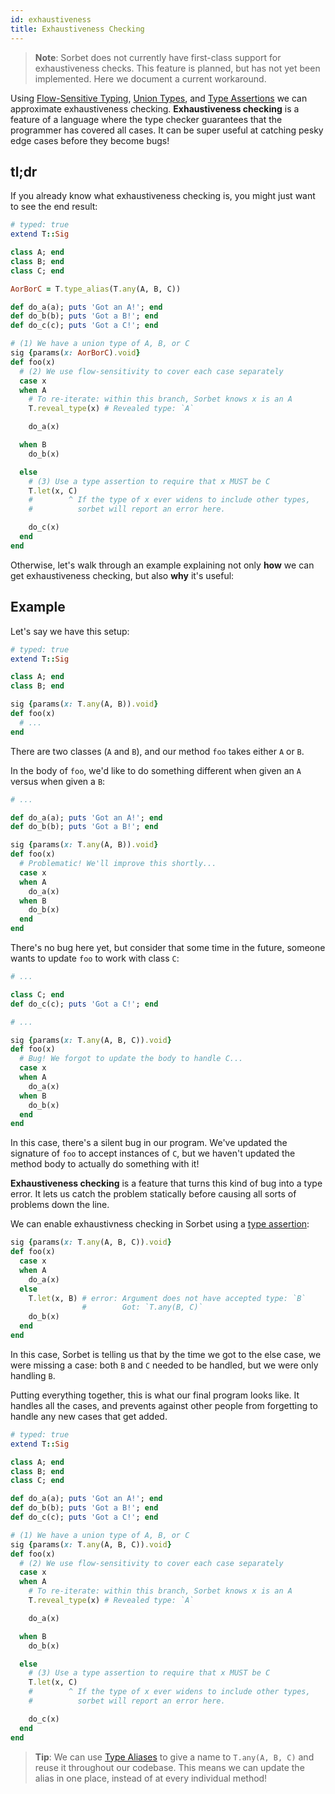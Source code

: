 ```yaml
---
id: exhaustiveness
title: Exhaustiveness Checking
---
```


> **Note**: Sorbet does not currently have first-class support for
> exhaustiveness checks. This feature is planned, but has not yet been
> implemented. Here we document a current workaround.

Using [Flow-Sensitive Typing](flow-sensitive.md), [Union Types](union-types.md),
and [Type Assertions](type-assertions.md) we can approximate exhaustiveness
checking. **Exhaustiveness checking** is a feature of a language where the type
checker guarantees that the programmer has covered all cases. It can be super
useful at catching pesky edge cases before they become bugs!

## tl;dr

If you already know what exhaustiveness checking is, you might just want to see
the end result:

```ruby
# typed: true
extend T::Sig

class A; end
class B; end
class C; end

AorBorC = T.type_alias(T.any(A, B, C))

def do_a(a); puts 'Got an A!'; end
def do_b(b); puts 'Got a B!'; end
def do_c(c); puts 'Got a C!'; end

# (1) We have a union type of A, B, or C
sig {params(x: AorBorC).void}
def foo(x)
  # (2) We use flow-sensitivity to cover each case separately
  case x
  when A
    # To re-iterate: within this branch, Sorbet knows x is an A
    T.reveal_type(x) # Revealed type: `A`

    do_a(x)

  when B
    do_b(x)

  else
    # (3) Use a type assertion to require that x MUST be C
    T.let(x, C)
    #        ^ If the type of x ever widens to include other types,
    #          sorbet will report an error here.

    do_c(x)
  end
end
```

Otherwise, let's walk through an example explaining not only **how** we can get
exhaustiveness checking, but also **why** it's useful:


## Example

Let's say we have this setup:

```ruby
# typed: true
extend T::Sig

class A; end
class B; end

sig {params(x: T.any(A, B)).void}
def foo(x)
  # ...
end
```

There are two classes (`A` and `B`), and our method `foo` takes either `A` or
`B`.

In the body of `foo`, we'd like to do something different when given an `A`
versus when given a `B`:

```ruby
# ...

def do_a(a); puts 'Got an A!'; end
def do_b(b); puts 'Got a B!'; end

sig {params(x: T.any(A, B)).void}
def foo(x)
  # Problematic! We'll improve this shortly...
  case x
  when A
    do_a(x)
  when B
    do_b(x)
  end
end
```

There's no bug here yet, but consider that some time in the future, someone
wants to update `foo` to work with class `C`:

```ruby
# ...

class C; end
def do_c(c); puts 'Got a C!'; end

# ...

sig {params(x: T.any(A, B, C)).void}
def foo(x)
  # Bug! We forgot to update the body to handle C...
  case x
  when A
    do_a(x)
  when B
    do_b(x)
  end
end
```

In this case, there's a silent bug in our program. We've updated the signature
of `foo` to accept instances of `C`, but we haven't updated the method body to
actually do something with it!

**Exhaustiveness checking** is a feature that turns this kind of bug into a type
error. It lets us catch the problem statically before causing all sorts of
problems down the line.

We can enable exhaustivness checking in Sorbet using a [type
assertion](type-assertions.md):

```ruby
sig {params(x: T.any(A, B, C)).void}
def foo(x)
  case x
  when A
    do_a(x)
  else
    T.let(x, B) # error: Argument does not have accepted type: `B`
                #        Got: `T.any(B, C)`
    do_b(x)
  end
end
```

In this case, Sorbet is telling us that by the time we got to the else case, we
were missing a case: both `B` and `C` needed to be handled, but we were only
handling `B`.

Putting everything together, this is what our final program looks like. It
handles all the cases, and prevents against other people from forgetting to
handle any new cases that get added.

```ruby
# typed: true
extend T::Sig

class A; end
class B; end
class C; end

def do_a(a); puts 'Got an A!'; end
def do_b(b); puts 'Got a B!'; end
def do_c(c); puts 'Got a C!'; end

# (1) We have a union type of A, B, or C
sig {params(x: T.any(A, B, C)).void}
def foo(x)
  # (2) We use flow-sensitivity to cover each case separately
  case x
  when A
    # To re-iterate: within this branch, Sorbet knows x is an A
    T.reveal_type(x) # Revealed type: `A`

    do_a(x)

  when B
    do_b(x)

  else
    # (3) Use a type assertion to require that x MUST be C
    T.let(x, C)
    #        ^ If the type of x ever widens to include other types,
    #          sorbet will report an error here.

    do_c(x)
  end
end
```

> **Tip**: We can use [Type Aliases](type-aliases.md) to give a name to
> `T.any(A, B, C)` and reuse it throughout our codebase. This means we can
> update the alias in one place, instead of at every individual method!
